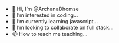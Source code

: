 - 👋 Hi, I’m @ArchanaDhomse
- 👀 I’m interested in coding...
- 🌱 I’m currently learning javascript...
- 💞️ I’m looking to collaborate on  full stack...
- 📫 How to reach me teaching...

<!---
ArchanaDhomse/ArchanaDhomse is a ✨ special ✨ repository because its `README.md` (this file) appears on your GitHub profile.
You can click the Preview link to take a look at your changes.
--->
